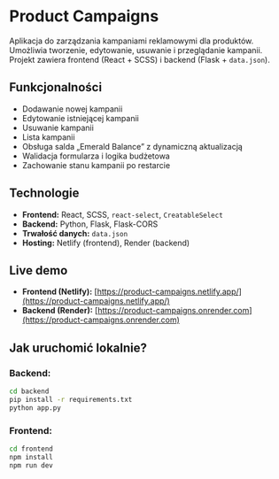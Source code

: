 # Product Campaigns 

Aplikacja do zarządzania kampaniami reklamowymi dla produktów. Umożliwia tworzenie, edytowanie, usuwanie i przeglądanie kampanii. Projekt zawiera frontend (React + SCSS) i backend (Flask + `data.json`).

## Funkcjonalności

- Dodawanie nowej kampanii  
- Edytowanie istniejącej kampanii  
- Usuwanie kampanii  
- Lista kampanii  
- Obsługa salda „Emerald Balance” z dynamiczną aktualizacją  
- Walidacja formularza i logika budżetowa  
- Zachowanie stanu kampanii po restarcie 

## Technologie

- **Frontend:** React, SCSS, `react-select`, `CreatableSelect`
- **Backend:** Python, Flask, Flask-CORS
- **Trwałość danych:** `data.json`
- **Hosting:** Netlify (frontend), Render (backend)

## Live demo

- **Frontend (Netlify):** [https://product-campaigns.netlify.app/](https://product-campaigns.netlify.app/)
- **Backend (Render):** [https://product-campaigns.onrender.com](https://product-campaigns.onrender.com)

## Jak uruchomić lokalnie?

### Backend:
```bash
cd backend
pip install -r requirements.txt
python app.py
```

### Frontend:
```bash
cd frontend
npm install
npm run dev
```

